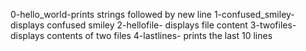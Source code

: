 0-hello_world-prints strings followed by new line
1-confused_smiley- displays confused smiley
2-hellofile- displays file content
3-twofiles- displays contents of two files
4-lastlines- prints the last 10 lines
